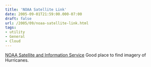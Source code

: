 ```yaml
---
title: 'NOAA Satellite Link'
date: 2005-09-01T21:59:00.000-07:00
draft: false
url: /2005/09/noaa-satellite-link.html
tags: 
- utility
- General
- Cloud
---
```


[NOAA Satellite and Information Service](http://www.nnvl.noaa.gov/) Good place to find imagery of Hurricanes.